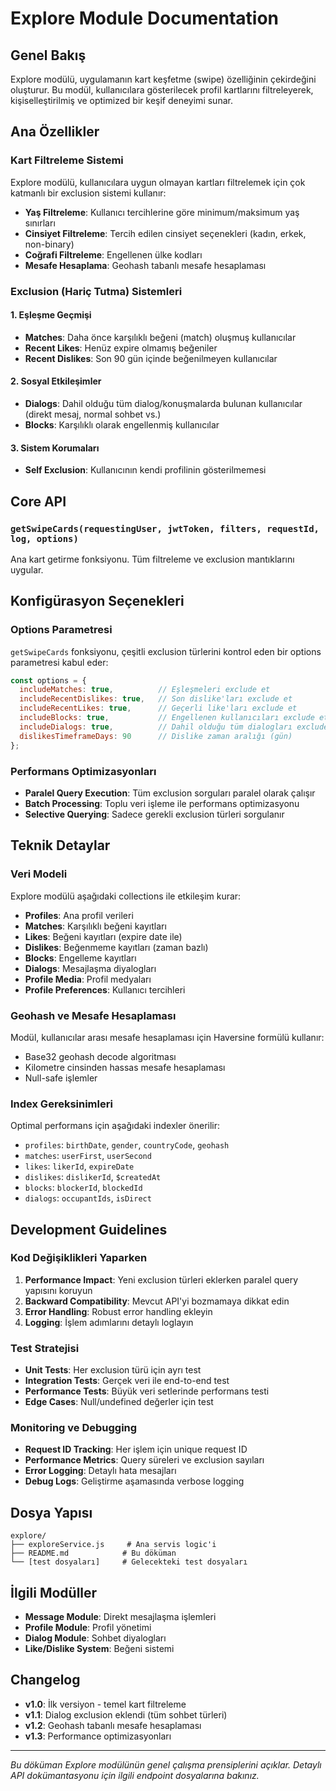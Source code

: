 # Explore Module Documentation

## Genel Bakış

Explore modülü, uygulamanın kart keşfetme (swipe) özelliğinin çekirdeğini oluşturur. Bu modül, kullanıcılara gösterilecek profil kartlarını filtreleyerek, kişiselleştirilmiş ve optimized bir keşif deneyimi sunar.

## Ana Özellikler

### Kart Filtreleme Sistemi
Explore modülü, kullanıcılara uygun olmayan kartları filtrelemek için çok katmanlı bir exclusion sistemi kullanır:

- **Yaş Filtreleme**: Kullanıcı tercihlerine göre minimum/maksimum yaş sınırları
- **Cinsiyet Filtreleme**: Tercih edilen cinsiyet seçenekleri (kadın, erkek, non-binary)
- **Coğrafi Filtreleme**: Engellenen ülke kodları
- **Mesafe Hesaplama**: Geohash tabanlı mesafe hesaplaması

### Exclusion (Hariç Tutma) Sistemleri

#### 1. Eşleşme Geçmişi
- **Matches**: Daha önce karşılıklı beğeni (match) oluşmuş kullanıcılar
- **Recent Likes**: Henüz expire olmamış beğeniler
- **Recent Dislikes**: Son 90 gün içinde beğenilmeyen kullanıcılar

#### 2. Sosyal Etkileşimler
- **Dialogs**: Dahil olduğu tüm dialog/konuşmalarda bulunan kullanıcılar (direkt mesaj, normal sohbet vs.)
- **Blocks**: Karşılıklı olarak engellenmiş kullanıcılar

#### 3. Sistem Korumaları
- **Self Exclusion**: Kullanıcının kendi profilinin gösterilmemesi

## Core API

### `getSwipeCards(requestingUser, jwtToken, filters, requestId, log, options)`

Ana kart getirme fonksiyonu. Tüm filtreleme ve exclusion mantıklarını uygular.

## Konfigürasyon Seçenekleri

### Options Parametresi
`getSwipeCards` fonksiyonu, çeşitli exclusion türlerini kontrol eden bir options parametresi kabul eder:

```javascript
const options = {
  includeMatches: true,          // Eşleşmeleri exclude et
  includeRecentDislikes: true,   // Son dislike'ları exclude et
  includeRecentLikes: true,      // Geçerli like'ları exclude et
  includeBlocks: true,           // Engellenen kullanıcıları exclude et
  includeDialogs: true,          // Dahil olduğu tüm dialogları exclude et
  dislikesTimeframeDays: 90      // Dislike zaman aralığı (gün)
};
```

### Performans Optimizasyonları
- **Paralel Query Execution**: Tüm exclusion sorguları paralel olarak çalışır
- **Batch Processing**: Toplu veri işleme ile performans optimizasyonu
- **Selective Querying**: Sadece gerekli exclusion türleri sorgulanır

## Teknik Detaylar

### Veri Modeli
Explore modülü aşağıdaki collections ile etkileşim kurar:
- **Profiles**: Ana profil verileri
- **Matches**: Karşılıklı beğeni kayıtları
- **Likes**: Beğeni kayıtları (expire date ile)
- **Dislikes**: Beğenmeme kayıtları (zaman bazlı)
- **Blocks**: Engelleme kayıtları
- **Dialogs**: Mesajlaşma diyalogları
- **Profile Media**: Profil medyaları
- **Profile Preferences**: Kullanıcı tercihleri

### Geohash ve Mesafe Hesaplaması
Modül, kullanıcılar arası mesafe hesaplaması için Haversine formülü kullanır:
- Base32 geohash decode algoritması
- Kilometre cinsinden hassas mesafe hesaplaması
- Null-safe işlemler

### Index Gereksinimleri
Optimal performans için aşağıdaki indexler önerilir:
- `profiles`: `birthDate`, `gender`, `countryCode`, `geohash`
- `matches`: `userFirst`, `userSecond`
- `likes`: `likerId`, `expireDate`
- `dislikes`: `dislikerId`, `$createdAt`
- `blocks`: `blockerId`, `blockedId`
- `dialogs`: `occupantIds`, `isDirect`

## Development Guidelines

### Kod Değişiklikleri Yaparken
1. **Performance Impact**: Yeni exclusion türleri eklerken paralel query yapısını koruyun
2. **Backward Compatibility**: Mevcut API'yi bozmamaya dikkat edin
3. **Error Handling**: Robust error handling ekleyin
4. **Logging**: İşlem adımlarını detaylı loglayın

### Test Stratejisi
- **Unit Tests**: Her exclusion türü için ayrı test
- **Integration Tests**: Gerçek veri ile end-to-end test
- **Performance Tests**: Büyük veri setlerinde performans testi
- **Edge Cases**: Null/undefined değerler için test

### Monitoring ve Debugging
- **Request ID Tracking**: Her işlem için unique request ID
- **Performance Metrics**: Query süreleri ve exclusion sayıları
- **Error Logging**: Detaylı hata mesajları
- **Debug Logs**: Geliştirme aşamasında verbose logging

## Dosya Yapısı
```
explore/
├── exploreService.js     # Ana servis logic'i
├── README.md            # Bu döküman
└── [test dosyaları]     # Gelecekteki test dosyaları
```

## İlgili Modüller
- **Message Module**: Direkt mesajlaşma işlemleri
- **Profile Module**: Profil yönetimi
- **Dialog Module**: Sohbet diyalogları
- **Like/Dislike System**: Beğeni sistemi

## Changelog
- **v1.0**: İlk versiyon - temel kart filtreleme
- **v1.1**: Dialog exclusion eklendi (tüm sohbet türleri)
- **v1.2**: Geohash tabanlı mesafe hesaplaması
- **v1.3**: Performance optimizasyonları

---
*Bu döküman Explore modülünün genel çalışma prensiplerini açıklar. Detaylı API dokümantasyonu için ilgili endpoint dosyalarına bakınız.*